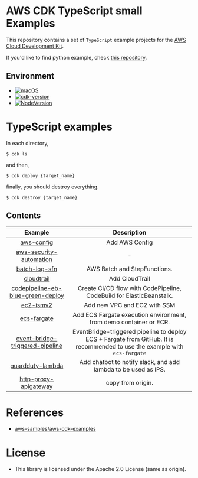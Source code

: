 # AWS CDK TypeScript small Examples

This repository contains a set of `TypeScript` example projects for the [AWS Cloud Development Kit](https://github.com/aws/aws-cdk).

If you'd like to find python example, check [this repository](https://github.com/gsy0911/aws-cdk-small-examples).

## Environment

- [![macOS](https://img.shields.io/badge/macOS_BigSur-11.3-green.svg)]()
- [![cdk-version](https://img.shields.io/badge/aws_cdk-1.104.0-green.svg)](https://formulae.brew.sh/formula/aws-cdk)
- [![NodeVersion](https://img.shields.io/badge/node-16.1.0-blue.svg)](https://nodejs.org/ja/)

# TypeScript examples

In each directory,

```
$ cdk ls
```

and then,

```
$ cdk deploy {target_name}
```

finally, you should destroy everything.

```
$ cdk destroy {target_name}
```


## Contents

| Example | Description |
|:---:|:---:|
| [aws-config](./typescript/aws-config) | Add AWS Config |
| [aws-security-automation](./typescript/aws-security-automation) | - |
| [batch-log-sfn](./typescript/batch-log-sfn) | AWS Batch and StepFunctions. |
| [cloudtrail](./typescript/cloudtrail) | Add CloudTrail |
| [codepipeline-eb-blue-green-deploy](./typescript/codepipeline-eb-blue-green-deploy) | Create CI/CD flow with CodePipeline, CodeBuild for ElasticBeanstalk. |
| [ec2-ismv2](./typescript/ec2-ismv2) | Add new VPC and EC2 with SSM |
| [ecs-fargate](./typescript/ecs-fargate) | Add ECS Fargate execution environment, from demo container or ECR. |
| [event-bridge-triggered-pipeline](./typescript/event-bridge-triggered-pipeline) | EventBridge-triggered pipeline to deploy ECS + Fargate from GitHub. It is recommended to use the example with `ecs-fargate` |
| [guardduty-lambda](./typescript/guardduty-lambda) | Add chatbot to notify slack, and add lambda to be used as IPS. |
| [http-proxy-apigateway](./typescript/http-proxy-apigateway) | copy from origin. |


# References

* [aws-samples/aws-cdk-examples](https://github.com/aws-samples/aws-cdk-examples)

# License

* This library is licensed under the Apache 2.0 License (same as origin).